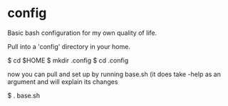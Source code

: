 # config
Basic bash configuration for my own quality of life.

Pull into a 'config' directory in your home.



$ cd $HOME
$ mkdir .config
$ cd .config

now you can pull and set up by running base.sh
(it does take -help as an argument and will explain its changes

$ . base.sh

